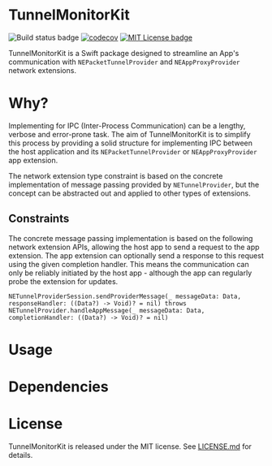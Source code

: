 # TunnelMonitorKit

![Build status badge](https://github.com/chrisjanusiewicz/TunnelMonitorKit/actions/workflows/ci.yml/badge.svg)
[![codecov](https://codecov.io/gh/ChrisJanusiewicz/TunnelMonitorKit/branch/master/graph/badge.svg?token=SI8AY4N5PS)](https://codecov.io/gh/ChrisJanusiewicz/TunnelMonitorKit)
[![MIT License badge](https://img.shields.io/badge/License-MIT-yellow.svg)](https://opensource.org/licenses/MIT)

TunnelMonitorKit is a Swift package designed to streamline an App's communication with `NEPacketTunnelProvider` and `NEAppProxyProvider` network extensions.

# Why?

Implementing for IPC (Inter-Process Communication) can be a lengthy, verbose and error-prone task.
The aim of TunnelMonitorKit is to simplify this process by providing a solid structure for implementing IPC between the host application and its `NEPacketTunnelProvider` or `NEAppProxyProvider` app extension.

The network extension type constraint is based on the concrete implementation of message passing provided by `NETunnelProvider`, but the concept can be abstracted out and applied to other types of extensions.

## Constraints

The concrete message passing implementation is based on the following network extension APIs, allowing the host app to send a request to the app extension.
The app extension can optionally send a response to this request using the given completion handler.
This means the communication can only be reliably initiated by the host app - although the app can regularly probe the extension for updates.

`NETunnelProviderSession.sendProviderMessage(_ messageData: Data, responseHandler: ((Data?) -> Void)? = nil) throws`
`NETunnelProvider.handleAppMessage(_ messageData: Data, completionHandler: ((Data?) -> Void)? = nil)`

# Usage

# Dependencies

# License

TunnelMonitorKit is released under the MIT license. See [LICENSE.md](LICENSE.md) for details.
